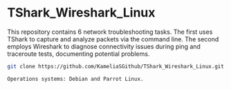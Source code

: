 # TShark_Wireshark_Linux
This repository contains 6 network troubleshooting tasks. The first uses TShark to capture and analyze packets via the command line. The second employs Wireshark to diagnose connectivity issues during ping and traceroute tests, documenting potential problems.
```bash
git clone https://github.com/KameliaSGithub/TShark_Wireshark_Linux.git

Operations systems: Debian and Parrot Linux.
